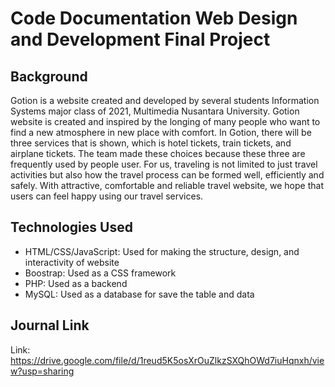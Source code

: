 # Code Documentation Web Design and Development Final Project

## Background
Gotion is a website created and developed by several students
Information Systems major class of 2021, Multimedia Nusantara University. Gotion website is
created and inspired by the longing of many people who want to find a new atmosphere in
new place with comfort. In Gotion, there will be three services that is shown, which is hotel tickets, train tickets, and airplane tickets. The team made these choices because these three are frequently used by people
user. For us, traveling is not limited to just travel activities but also
how the travel process can be formed well, efficiently and safely. With
attractive, comfortable and reliable travel website, we hope that users can feel happy using our travel services.

## Technologies Used
- HTML/CSS/JavaScript: Used for making the structure, design, and interactivity of website
- Boostrap: Used as a CSS framework
- PHP: Used as a backend
- MySQL: Used as a database for save the table and data
  
## Journal Link
Link: https://drive.google.com/file/d/1reud5K5osXrOuZlkzSXQhOWd7iuHqnxh/view?usp=sharing 
